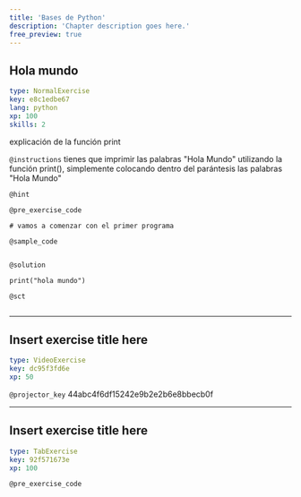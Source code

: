 ```yaml
---
title: 'Bases de Python'
description: 'Chapter description goes here.'
free_preview: true
---
```


## Hola mundo

```yaml
type: NormalExercise
key: e8c1edbe67
lang: python
xp: 100
skills: 2
```

explicación de la función print

`@instructions`
tienes que imprimir las palabras "Hola Mundo" utilizando la función print(), simplemente colocando dentro del parántesis las palabras "Hola Mundo"

`@hint`


`@pre_exercise_code`
```{python}
# vamos a comenzar con el primer programa 
```

`@sample_code`
```{python}

```

`@solution`
```{python}
print("hola mundo")
```

`@sct`
```{python}

```

---

## Insert exercise title here

```yaml
type: VideoExercise
key: dc95f3fd6e
xp: 50
```

`@projector_key`
44abc4f6df15242e9b2e2b6e8bbecb0f

---

## Insert exercise title here

```yaml
type: TabExercise
key: 92f571673e
xp: 100
```



`@pre_exercise_code`
```{python}

```
